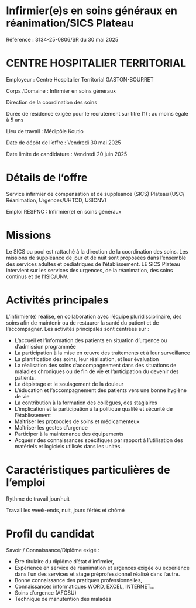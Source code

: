# Infirmier(e)s en soins généraux en réanimation/SICS Plateau

Référence : 3134-25-0806/SR du 30 mai 2025

# CENTRE HOSPITALIER TERRITORIAL

Employeur : Centre Hospitalier Territorial GASTON-BOURRET

Corps /Domaine : Infirmier en soins généraux

Direction de la coordination des soins

Durée de résidence exigée pour le recrutement sur titre (1) : au moins égale à 5 ans

Lieu de travail : Médipôle Koutio

Date de dépôt de l’offre : Vendredi 30 mai 2025

Date limite de candidature : Vendredi 20 juin 2025

# Détails de l’offre

Service infirmier de compensation et de suppléance (SICS) Plateau (USC/ Réanimation, Urgences/UHTCD, USICNV)

Emploi RESPNC : Infirmier(e) en soins généraux

# Missions

Le SICS ou pool est rattaché à la direction de la coordination des soins. Les missions de suppléance de jour et de nuit sont proposées dans l’ensemble des services adultes et pédiatriques de l’établissement. LE SICS Plateau intervient sur les services des urgences, de la réanimation, des soins continus et de l’ISIC/UNV.

# Activités principales

L’infirmier(e) réalise, en collaboration avec l’équipe pluridisciplinaire, des soins afin de maintenir ou de restaurer la santé du patient et de l’accompagner. Les activités principales sont centrées sur :

- L’accueil et l’information des patients en situation d’urgence ou d’admission programmée
- La participation à la mise en œuvre des traitements et à leur surveillance
- La planification des soins, leur réalisation, et leur évaluation
- La réalisation des soins d’accompagnement dans des situations de maladies chroniques ou de fin de vie et l’anticipation du devenir des patients.
- Le dépistage et le soulagement de la douleur
- L’éducation et l’accompagnement des patients vers une bonne hygiène de vie
- La contribution à la formation des collègues, des stagiaires
- L’implication et la participation à la politique qualité et sécurité de l’établissement
- Maîtriser les protocoles de soins et médicamenteux
- Maîtriser les gestes d’urgence
- Participer à la maintenance des équipements
- Acquérir des connaissances spécifiques par rapport à l’utilisation des matériels et logiciels utilisés dans les unités.

# Caractéristiques particulières de l’emploi

Rythme de travail jour/nuit

Travail les week-ends, nuit, jours fériés et chômé

# Profil du candidat

Savoir / Connaissance/Diplôme exigé :

- Être titulaire du diplôme d’état d’infirmier,
- Expérience en service de réanimation et urgences exigée ou expérience dans l’un des services et stage préprofessionnel réalisé dans l’autre.
- Bonne connaissance des pratiques professionnelles,
- Connaissances informatiques WORD, EXCEL, INTERNET…
- Soins d’urgence (AFGSU)
- Technique de manutention des malades